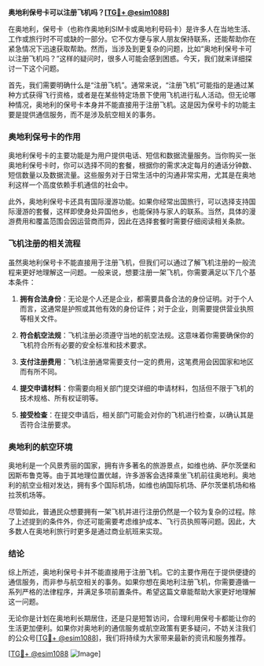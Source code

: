 **奥地利保号卡可以注册飞机吗？[[TG💪+ @esim1088](https://t.me/s/esim1088)]**

在奥地利，保号卡（也称作奥地利SIM卡或奥地利号码卡）是许多人在当地生活、工作或旅行时不可或缺的一部分。它不仅方便与家人朋友保持联系，还能帮助你在紧急情况下迅速获取帮助。然而，当涉及到更复杂的问题，比如“奥地利保号卡可以注册飞机吗？”这样的疑问时，很多人可能会感到困惑。今天，我们就来详细探讨一下这个问题。

首先，我们需要明确什么是“注册飞机”。通常来说，“注册飞机”可能指的是通过某种方式获得飞行资格，或者是在某些特定场景下使用飞机进行私人活动。但无论哪种情况，奥地利的保号卡本身并不能直接用于注册飞机。这是因为保号卡的功能主要是提供通信服务，而不是涉及航空相关的事务。

### 奥地利保号卡的作用

奥地利保号卡的主要功能是为用户提供电话、短信和数据流量服务。当你购买一张奥地利保号卡时，你可以选择不同的套餐，根据你的需求决定每月的通话分钟数、短信数量以及数据流量。这些服务对于日常生活中的沟通非常实用，尤其是在奥地利这样一个高度依赖手机通信的社会中。

此外，奥地利保号卡还具有国际漫游功能。如果你经常出国旅行，可以选择支持国际漫游的套餐，这样即使身处异国他乡，也能保持与家人的联系。当然，具体的漫游费用和覆盖范围会因运营商而异，因此在选择套餐时需要仔细阅读相关条款。

### 飞机注册的相关流程

虽然奥地利保号卡不能直接用于注册飞机，但我们可以通过了解飞机注册的一般流程来更好地理解这一问题。一般来说，想要注册一架飞机，你需要满足以下几个基本条件：

1. **拥有合法身份**：无论是个人还是企业，都需要具备合法的身份证明。对于个人而言，这通常是护照或其他有效的身份证件；对于企业，则需要提供营业执照等相关文件。
   
2. **符合航空法规**：飞机注册必须遵守当地的航空法规。这意味着你需要确保你的飞机符合所有必要的安全标准和技术要求。

3. **支付注册费用**：飞机注册通常需要支付一定的费用，这笔费用会因国家和地区而有所不同。

4. **提交申请材料**：你需要向相关部门提交详细的申请材料，包括但不限于飞机的技术规格、所有权证明等。

5. **接受检查**：在提交申请后，相关部门可能会对你的飞机进行检查，以确认其是否符合注册要求。

### 奥地利的航空环境

奥地利是一个风景秀丽的国家，拥有许多著名的旅游景点，如维也纳、萨尔茨堡和因斯布鲁克等。由于其地理位置优越，许多游客会选择乘坐飞机前往奥地利。奥地利的航空业相对发达，拥有多个国际机场，如维也纳国际机场、萨尔茨堡机场和格拉茨机场等。

尽管如此，普通民众想要拥有一架飞机并进行注册仍然是一个较为复杂的过程。除了上述提到的条件外，你还可能需要考虑维护成本、飞行员执照等问题。因此，大多数人在奥地利旅行时更多是通过商业航班来实现。

### 结论

综上所述，奥地利保号卡并不能直接用于注册飞机。它的主要作用在于提供便捷的通信服务，而非参与航空相关的事务。如果你想在奥地利注册飞机，你需要遵循一系列严格的法律程序，并满足多项前置条件。希望这篇文章能帮助大家更好地理解这一问题。

无论你是计划在奥地利长期居住，还是只是短暂访问，合理利用保号卡都能让你的生活更加便利。如果你对奥地利的通信服务或航空政策有更多疑问，不妨关注我们的公众号[[TG💪+ @esim1088](https://t.me/s/esim1088)]，我们将持续为大家带来最新的资讯和服务推荐。

[[TG💪+ @esim1088](https://t.me/s/esim1088) ![Image](https://i.postimg.cc/4NQfJmqS/Snipaste-2025-05-13-00-14-12.png)]